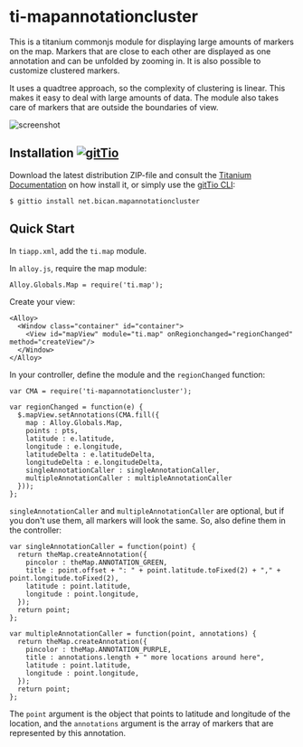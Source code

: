 # ti-mapannotationcluster

This is a titanium commonjs module for displaying large amounts of markers on the map. Markers that are close to each other are displayed as one annotation and can be unfolded by zooming in. It is also possible to customize clustered markers.

It uses a quadtree approach, so the complexity of clustering is linear. This makes it easy to deal with large amounts of data. The module also takes care of markers that are outside the boundaries of view.

![screenshot](https://raw.githubusercontent.com/canbican/ti-mapannotationcluster/master/sc.png)

## Installation [![gitTio](http://gitt.io/badge.svg)](http://gitt.io/component/net.bican.mapannotationcluster)

Download the latest distribution ZIP-file and consult the [Titanium Documentation](http://docs.appcelerator.com/titanium/latest/#!/guide/Using_a_Module) on how install it, or simply use the [gitTio CLI](http://gitt.io/cli):

`$ gittio install net.bican.mapannotationcluster`

## Quick Start

In `tiapp.xml`, add the `ti.map` module.

In `alloy.js`, require the map module:

```
Alloy.Globals.Map = require('ti.map');
```

Create your view:

```
<Alloy>
  <Window class="container" id="container">
    <View id="mapView" module="ti.map" onRegionchanged="regionChanged" method="createView"/>
  </Window>
</Alloy>
```

In your controller, define the module and the `regionChanged` function:

```
var CMA = require('ti-mapannotationcluster');

var regionChanged = function(e) {
  $.mapView.setAnnotations(CMA.fill({
    map : Alloy.Globals.Map,
    points : pts,
    latitude : e.latitude,
    longitude : e.longitude,
    latitudeDelta : e.latitudeDelta,
    longitudeDelta : e.longitudeDelta,
    singleAnnotationCaller : singleAnnotationCaller,
    multipleAnnotationCaller : multipleAnnotationCaller
  }));
};
```

`singleAnnotationCaller` and `multipleAnnotationCaller` are optional, but if you don't use them, all markers will look the same. So, also define them in the controller:

```
var singleAnnotationCaller = function(point) {
  return theMap.createAnnotation({
    pincolor : theMap.ANNOTATION_GREEN,
    title : point.offset + ": " + point.latitude.toFixed(2) + "," + point.longitude.toFixed(2),
    latitude : point.latitude,
    longitude : point.longitude,
  });
  return point;
};

var multipleAnnotationCaller = function(point, annotations) {
  return theMap.createAnnotation({
    pincolor : theMap.ANNOTATION_PURPLE,
    title : annotations.length + " more locations around here",
    latitude : point.latitude,
    longitude : point.longitude,
  });
  return point;
};
```

The `point` argument is the object that points to latitude and longitude of the location, and the `annotations` argument is the array of markers that are represented by this annotation.
